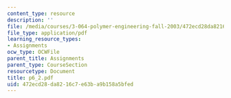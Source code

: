 ```yaml
---
content_type: resource
description: ''
file: /media/courses/3-064-polymer-engineering-fall-2003/472ecd28da8216c7e63ba9b158a5bfed_p6_2.pdf
file_type: application/pdf
learning_resource_types:
- Assignments
ocw_type: OCWFile
parent_title: Assignments
parent_type: CourseSection
resourcetype: Document
title: p6_2.pdf
uid: 472ecd28-da82-16c7-e63b-a9b158a5bfed
---
```

